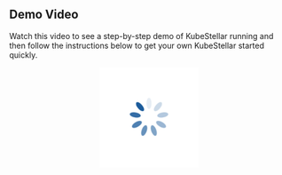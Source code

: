 <!--quickstart-0-demo-start-->
## Demo Video

Watch this video to see a step-by-step demo of KubeStellar running and then follow the instructions below to get your own KubeStellar started quickly.

<p align=center>
<div id="spinner1">
  <img width="180" height="180" src="../../images/spinner.gif" class="centerImage">
</div>
<iframe id="embed1" width="0" height="0" src="https://www.youtube.com/embed/NMGH-bwsh7s?controls=0" title="YouTube video player" frameborder="0" allow="accelerometer; autoplay; clipboard-write; encrypted-media; gyroscope; picture-in-picture; web-share" style="visibility:hidden;" allowfullscreen onload= "document.getElementById('spinner1').style.display='none';document.getElementById('embed1').style.visibility='visible';document.getElementById('embed1').width='720';document.getElementById('embed1').height='400';"></iframe>
</p>

<style type="text/css">
.centerImage
{
    display: block;
    margin: auto;
}
</style>
<!--quickstart-0-demo-end-->